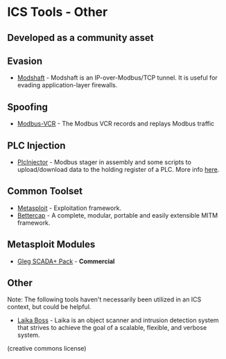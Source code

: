# ICS Tools - Other
## Developed as a community asset

## Evasion
* [Modshaft](https://github.com/reidmefirst/modshaft/) - Modshaft is an IP-over-Modbus/TCP tunnel.  It is useful for evading application-layer firewalls.

## Spoofing
* [Modbus-VCR](https://github.com/reidmefirst/modbus-vcr/) - The Modbus VCR records and replays Modbus traffic

## PLC Injection
* [PlcInjector](https://github.com/BorjaMerino/PlcInjector) - Modbus stager in assembly and some scripts to upload/download data to the holding register of a PLC. More info [here](http://www.shelliscoming.com/2016/12/modbus-stager-using-plcs-as.html).

## Common Toolset
* [Metasploit](http://www.metasploit.com) - Exploitation framework.
* [Bettercap](https://github.com/evilsocket/bettercap) - A complete, modular, portable and easily extensible MITM framework.

## Metasploit Modules
* [Gleg SCADA+ Pack](http://gleg.net/agora_scada.shtml) - **Commercial**

## Other
Note: The following tools haven't necessarily been utilized in an ICS context, but could be helpful.

* [Laika Boss](https://github.com/lmco/laikaboss) - Laika is an object scanner and intrusion detection system that strives to achieve the goal of a scalable, flexible, and verbose system.

(creative commons license)
